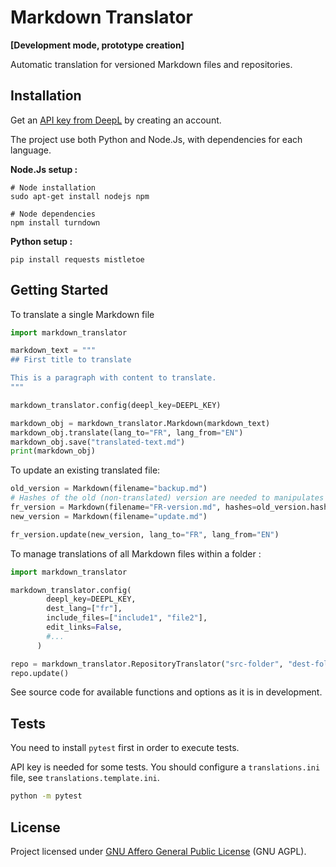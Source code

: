 # Markdown Translator
**[Development mode, prototype creation]**

Automatic translation for versioned Markdown files and repositories.

## Installation

Get an [API key from DeepL](https://support.deepl.com/hc/en-us/articles/360020695820-Authentication-Key) by creating an account.

The project use both Python and Node.Js, with dependencies for each language.

**Node.Js setup :**
```shell
# Node installation
sudo apt-get install nodejs npm

# Node dependencies
npm install turndown
```

**Python setup :**
```shell
pip install requests mistletoe
```

## Getting Started

To translate a single Markdown file
```python
import markdown_translator

markdown_text = """
## First title to translate

This is a paragraph with content to translate.
"""

markdown_translator.config(deepl_key=DEEPL_KEY)

markdown_obj = markdown_translator.Markdown(markdown_text)
markdown_obj.translate(lang_to="FR", lang_from="EN")
markdown_obj.save("translated-text.md")
print(markdown_obj)
```
To update an existing translated file:
```python
old_version = Markdown(filename="backup.md")
# Hashes of the old (non-translated) version are needed to manipulates blocks
fr_version = Markdown(filename="FR-version.md", hashes=old_version.hashes)
new_version = Markdown(filename="update.md")

fr_version.update(new_version, lang_to="FR", lang_from="EN")
```
To manage translations of all Markdown files within a folder :
```python
import markdown_translator

markdown_translator.config(
        deepl_key=DEEPL_KEY,
        dest_lang=["fr"],
        include_files=["include1", "file2"],
        edit_links=False,
        #...
      )

repo = markdown_translator.RepositoryTranslator("src-folder", "dest-folder")
repo.update()
```
See source code for available functions and options as it is in development.
## Tests

You need to install `pytest` first in order to execute tests.

API key is needed for some tests. You should configure a `translations.ini` file, see `translations.template.ini`.
```bash
python -m pytest
```

## License

Project licensed under [GNU Affero General Public License](/LICENSE) (GNU AGPL).
